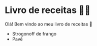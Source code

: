 # Livro de receitas :man_cook:

Olá! Bem vindo ao meu livro de receitas :wave:

- Strogonoff de frango
- Pavê

  